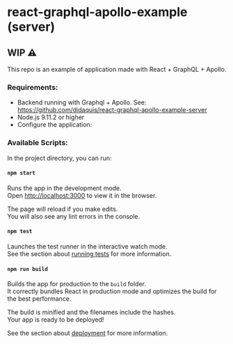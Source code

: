 # react-graphql-apollo-example (server)

## **WIP** ⚠️

This repo is an example of application made with React + GraphQL + Apollo.


### Requirements:
* Backend running with Graphql + Apollo. See: https://github.com/didaquis/react-graphql-apollo-example-server
* Node.js 9.11.2 or higher
* Configure the application:


### Available Scripts:

In the project directory, you can run:

#### `npm start`

Runs the app in the development mode.<br>
Open [http://localhost:3000](http://localhost:3000) to view it in the browser.

The page will reload if you make edits.<br>
You will also see any lint errors in the console.

#### `npm test`

Launches the test runner in the interactive watch mode.<br>
See the section about [running tests](https://facebook.github.io/create-react-app/docs/running-tests) for more information.

#### `npm run build`

Builds the app for production to the `build` folder.<br>
It correctly bundles React in production mode and optimizes the build for the best performance.

The build is minified and the filenames include the hashes.<br>
Your app is ready to be deployed!

See the section about [deployment](https://facebook.github.io/create-react-app/docs/deployment) for more information.


